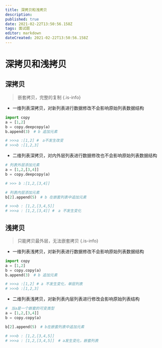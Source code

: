 ```yaml
---
title: 深拷贝和浅拷贝
description: 
published: true
date: 2021-02-22T13:50:56.158Z
tags: 面试题
editor: markdown
dateCreated: 2021-02-22T13:50:56.158Z
---
```


# 深拷贝和浅拷贝

## 深拷贝

> 嵌套拷贝，完整的复制
{.is-info}

- 一维列表深拷贝，对新列表进行数据修改不会影响原始列表数据结构

```python
import copy
a = [1,2]
b = copy.deepcopy(a)
b.append(3)　# b 追加元素

# >>>a :[1,2] #　a不发生改变 
# >>>b :[1,2,3]
```

- 二维列表深拷贝，对内外层列表进行数据修改也不会影响原始列表数据结构

```python
# 列表外层添加元素
a = [1,2,[3,4]]
b = copy.deepcopy(a)

# >>> b :[1,2,[3,4]]

# 列表内层添加元素
b[2].append(5)　# b 在嵌套列表中追加元素

# >>>b : [1,2,[3,4,5]]
# >>>a : [1,2,[3,4]] #　a 不发生变化
```

## 浅拷贝

> 只能拷贝最外层，无法嵌套拷贝
{.is-info}

- 一维列表浅拷贝，对新列表进行数据修改不会影响原始列表数据结构

```python
import copy
a = [1,2]
b = copy.copy(a)
b.append(3)　# b 追加元素

# >>>a :[1,2] # a 不发生变化，单层列表
# >>>b :[1,2,3]
```

- 二维列表浅拷贝，对新列表内层列表进行修改会影响原始列表结构

```python
#　当a是一个嵌套的可变类型
a = [1,2,[3,4]]
b = copy.copy(a)

b[2].append(5)　# b在嵌套列表中追加元素

# >>>b : [1,2,[3,4,5]]
# >>>a : [1,2,[3,4,5]]　# a发生变化，嵌套列表
```
